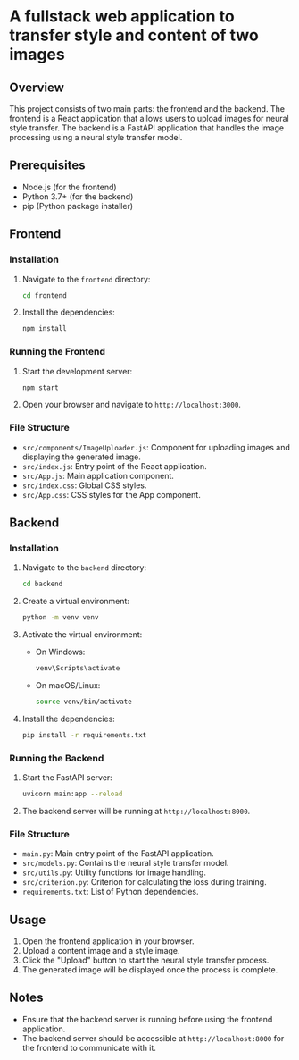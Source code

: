 # A fullstack web application to transfer style and content of two images

## Overview

This project consists of two main parts: the frontend and the backend. The frontend is a React application that allows users to upload images for neural style transfer. The backend is a FastAPI application that handles the image processing using a neural style transfer model.

## Prerequisites

- Node.js (for the frontend)
- Python 3.7+ (for the backend)
- pip (Python package installer)

## Frontend

### Installation

1. Navigate to the `frontend` directory:
    ```sh
    cd frontend
    ```

2. Install the dependencies:
    ```sh
    npm install
    ```

### Running the Frontend

1. Start the development server:
    ```sh
    npm start
    ```

2. Open your browser and navigate to `http://localhost:3000`.

### File Structure

- `src/components/ImageUploader.js`: Component for uploading images and displaying the generated image.
- `src/index.js`: Entry point of the React application.
- `src/App.js`: Main application component.
- `src/index.css`: Global CSS styles.
- `src/App.css`: CSS styles for the App component.

## Backend

### Installation

1. Navigate to the `backend` directory:
    ```sh
    cd backend
    ```

2. Create a virtual environment:
    ```sh
    python -m venv venv
    ```

3. Activate the virtual environment:
    - On Windows:
        ```sh
        venv\Scripts\activate
        ```
    - On macOS/Linux:
        ```sh
        source venv/bin/activate
        ```

4. Install the dependencies:
    ```sh
    pip install -r requirements.txt
    ```

### Running the Backend

1. Start the FastAPI server:
    ```sh
    uvicorn main:app --reload
    ```

2. The backend server will be running at `http://localhost:8000`.

### File Structure

- `main.py`: Main entry point of the FastAPI application.
- `src/models.py`: Contains the neural style transfer model.
- `src/utils.py`: Utility functions for image handling.
- `src/criterion.py`: Criterion for calculating the loss during training.
- `requirements.txt`: List of Python dependencies.

## Usage

1. Open the frontend application in your browser.
2. Upload a content image and a style image.
3. Click the "Upload" button to start the neural style transfer process.
4. The generated image will be displayed once the process is complete.

## Notes

- Ensure that the backend server is running before using the frontend application.
- The backend server should be accessible at `http://localhost:8000` for the frontend to communicate with it.
